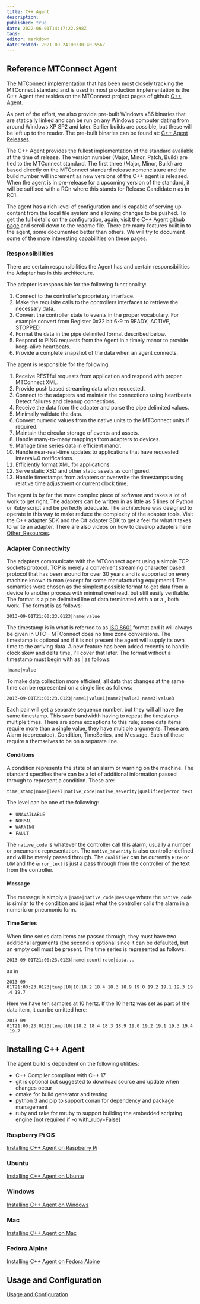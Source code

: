 ```yaml
---
title: C++ Agent
description: 
published: true
date: 2022-06-01T14:17:22.898Z
tags: 
editor: markdown
dateCreated: 2021-09-24T00:30:40.556Z
---
```


## Reference MTConnect Agent

The MTConnect implementation that has been most closely tracking the MTConnect standard and is used in most production implementation is the C++ Agent that resides on the MTConnect project pages of github [C++ Agent](http://github.com/mtconnect/cppagent). 

As part of the effort, we also provide pre-built Windows x86 binaries that are statically linked and can be run on any Windows computer dating from around Windows XP SP2 and later. Earlier builds are possible, but these will be left up to the reader. The pre-built binaries can be found at: [C++ Agent
Releases](http://github.com/mtconnect/cppagent/releases).

The C++ Agent provides the fullest implementation of the standard available at the time of release. The version number (Major, Minor, Patch, Build) are tied to the MTConnect standard. The first three (Major, Minor, Build) are based directly on the MTConnect standard release nomenclature and the build number will increment as new versions of the C++ agent is released. When the agent is in pre-release for a upcoming version of the standard, it will be suffixed with a RCn where this stands for Release Candidate n as in RC1.

The agent has a rich level of configuration and is capable of serving up content from the local file system and allowing changes to be pushed. To get the full details on the configuration, again, visit the [C++ Agent github page](http://github.com/mtconnect/cppagent) and scroll down to the readme file. There are many features built in to the agent, some documented better than others. We will try to document some of the more interesting capabilities on these pages.

### Responsibilities

There are certain responsibilities the Agent has and certain responsibilities the Adapter has in this architecture. 

The adapter is responsible for the following functionality:

1.  Connect to the controller's proprietary interface.
2.  Make the requisite calls to the controllers interfaces to retrieve the necessary data.
3.  Convert the controller state to events in the proper vocabulary. For example convert from Register 0x32 bit 6-9 to READY, ACTIVE, STOPPED.
4.  Format the data in the pipe delimited format described below.
5.  Respond to PING requests from the Agent in a timely manor to provide keep-alive heartbeats.
6.  Provide a complete snapshot of the data when an agent connects.

The agent is responsible for the following:

1.  Receive RESTful requests from application and respond with proper MTConnect XML.
2.  Provide push based streaming data when requested.
3.  Connect to the adapters and maintain the connections using heartbeats. Detect failures and cleanup connections.
4.  Receive the data from the adapter and parse the pipe delimited values.
5.  Minimally validate the data.
6.  Convert numeric values from the native units to the MTConnect units if required.
7.  Maintain the circular storage of events and assets.
8.  Handle many-to-many mappings from adapters to devices.
9.  Manage time series data in efficient manor.
10. Handle near-real-time updates to applications that have requested interval=0 notifications.
11. Efficiently format XML for applications.
12. Serve static XSD and other static assets as configured.
13. Handle timestamps from adapters or overwrite the timestamps using relative time adjustment or current clock time.

The agent is by far the more complex piece of software and takes a lot of work to get right. The adapters can be written in as little as 5 lines of Python or Ruby script and be perfectly adequate. The architecture was designed to operate in this way to make reduce the complexity of the adapter tools. Visit the C++ adapter SDK and the C\# adapter SDK to get a feel for what it takes to write an adapter. There are also videos on how to develop adapters here [Other_Resources](/Other_Resources "wikilink").

### Adapter Connectivity

The adapters communicate with the MTConnect agent using a simple TCP sockets protocol. TCP is merely a convenient streaming character based protocol that has been around for over 30 years and is supported on every machine known to man (except for some manufacturing equipment\!) The semantics were chosen as the simplest possible format to get data from a device to another process with minimal overhead, but still easily verifiable. The format is a pipe delimited line of data terminated with a <LF> or a <CR><LF>, both work. The format is as follows:

`2013-09-01T21:00:23.0123|name|value`

The timestamp is in what is referred to as [ISO 8601](http://en.wikipedia.org/wiki/ISO_8601) format and it will always be given in UTC – MTConnect does no time zone conversions. The timestamp is optional and if it is not present the agent will supply its own time to the arriving data. A new feature has been added recently to handle clock skew and delta time, I'll cover that later. The format without a timestamp must begin with as | as follows:

`|name|value`

To make data collection more efficient, all data that changes at the same time can be represented on a single line as follows: 

`2013-09-01T21:00:23.0123|name1|value1|name2|value2|name3|value3`

Each pair will get a separate sequence number, but they will all have the same timestamp. This save bandwidth having to repeat the timestamp multiple times. There are some exceptions to this rule; some data items require more than a single value, they have multiple arguments. These are: Alarm (deprecated), Condition, TimeSeries, and Message. Each of these require a themselves to be on a separate line.

#### Conditions

A condition represents the state of an alarm or warning on the machine. The standard specifies there can be a lot of additional information passed through to represent a condition. These are:

`time_stamp|name|level|native_code|native_severity|qualifier|error text`

The level can be one of the following:

  - `UNAVAILABLE`
  - `NORMAL`
  - `WARNING`
  - `FAULT`

The `native_code` is whatever the controller call this alarm, usually a number or pneumonic representation. The `native_severity` is also controller defined and will be merely passed through. The `qualifier` can be currently `HIGH` or `LOW` and the `error_text` is just a pass through from the controller of the text from the controller.

#### Message

The message is simply a `|name|native_code|message` where the `native_code` is similar to the condition and is just what the controller calls the alarm in a numeric or pneumonic form.

#### Time Series

When time series data items are passed through, they must have two additional arguments (the second is optional since it can be defaulted, but an empty cell must be present. The time series is represented as follows:

`2013-09-01T21:00:23.0123|name|count|rate|data...`

as in

`2013-09-01T21:00:23.0123|temp|10|10|18.2 18.4 18.3 18.9 19.0 19.2 19.1 19.3 19.4 19.7`

Here we have ten samples at 10 hertz. If the 10 hertz was set as part of the data item, it can be omitted here:

`2013-09-01T21:00:23.0123|temp|10||18.2 18.4 18.3 18.9 19.0 19.2 19.1 19.3 19.4 19.7`

## Installing C++ Agent
  
The agent build is dependent on the following utilities:

- C++ Compiler compliant with C++ 17
- git is optional but suggested to download source and update when changes occur
- cmake for build generator and testing
- python 3 and pip to support conan for dependency and package management
- ruby and rake for mruby to support building the embedded scripting engine [not required if -o with_ruby=False]

  
### Raspberry Pi OS

[Installing C++ Agent on Raspberry Pi](/Installing_C++_Agent_on_Raspberry_Pi "wikilink")

### Ubuntu

[Installing C++ Agent on Ubuntu](/Installing_C++_Agent_on_Ubuntu "wikilink")

### Windows

[Installing C++ Agent on Windows](/Installing_C++_Agent_on_Windows "wikilink")
  
### Mac

[Installing C++ Agent on Mac](/Installing_C++_Agent_on_Mac "wikilink")
  
### Fedora Alpine

[Installing C++ Agent on Fedora Alpine](/Installing_C++_Agent_on_Fedora "wikilink")

## Usage and Configuration

[Usage and Configuration](/Agent-Usage-and-Configuration "wikilink")